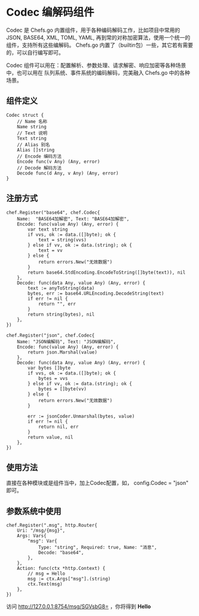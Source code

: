 # Codec 编解码组件

Codec 是 Chefs.go 内置组件，用于各种编码解码工作，比如项目中常用的 JSON, BASE64, XML, TOML, YAML, 再到常的对称加密算法，使用一个统一的组件，支持所有这些编解码。 Chefs.go 内置了（builtin包）一些，其它若有需要的，可以自行编写即可。

Codec 组件可以用在：配置解析、参数处理、请求解密、响应加密等各种场景中，也可以用在 队列系统、事件系统的编码解码，完美融入 Chefs.go 中的各种场景。

## 组件定义

```golang
Codec struct {
	// Name 名称
	Name string
	// Text 说明
	Text string
	// Alias 别名
	Alias []string
	// Encode 编码方法
	Encode func(v Any) (Any, error)
	// Decode 解码方法
	Decode func(d Any, v Any) (Any, error)
}
```

## 注册方式

```golang
chef.Register("base64", chef.Codec{
	Name:  "BASE64加解密", Text: "BASE64加解密",
	Encode: func(value Any) (Any, error) {
		var text string
		if vvs, ok := data.([]byte); ok {
			text = string(vvs)
		} else if vv, ok := data.(string); ok {
			text = vv
		} else {
			return errors.New("无效数据")
		}
		return base64.StdEncoding.EncodeToString([]byte(text)), nil
	},
	Decode: func(data Any, value Any) (Any, error) {
		text := anyToString(data)
		bytes, err := base64.URLEncoding.DecodeString(text)
		if err != nil {
			return "", err
		}
		return string(bytes), nil
	},
})

chef.Register("json", chef.Codec{
	Name: "JSON编解码", Text: "JSON编解码",
	Encode: func(value Any) (Any, error) {
		return json.Marshal(value)
	},
	Decode: func(data Any, value Any) (Any, error) {
		var bytes []byte
		if vvs, ok := data.([]byte); ok {
			bytes = vvs
		} else if vv, ok := data.(string); ok {
			bytes = []byte(vv)
		} else {
			return errors.New("无效数据")
		}

		err := jsonCoder.Unmarshal(bytes, value)
		if err != nil {
			return nil, err
		}
		return value, nil
	},
})
```


## 使用方法

直接在各种模块或是组件当中，加上Codec配置，如， config.Codec = "json" 即可。

## 参数系统中使用

```golang
chef.Register(".msg", http.Router{
	Uri: "/msg/{msg}",
	Args: Vars{
		"msg": Var{
			Type: "string", Required: true, Name: "消息",
			Decode: "base64",
		},
	},
	Action: func(ctx *http.Context) {
		// msg = Hello
		msg := ctx.Args["msg"].(string)
		ctx.Text(msg)
	},
})
```

访问 http://127.0.0.1:8754/msg/SGVsbG8= ，你将得到 **Hello**